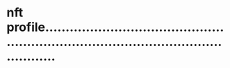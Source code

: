 # nft profile.............................................................................................................
